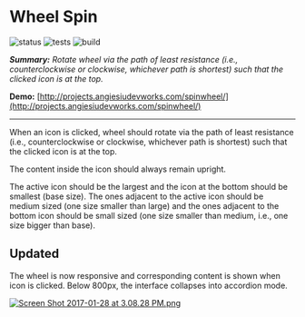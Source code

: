 # Wheel Spin # 
![status](https://img.shields.io/badge/status-COMPLETE-brightgreen.svg)
![tests](https://img.shields.io/badge/tests-PASSED-brightgreen.svg)
![build](https://img.shields.io/badge/build-PASSING-brightgreen.svg)

***Summary:*** *Rotate wheel via the path of least resistance (i.e., counterclockwise or clockwise, whichever path is shortest) such that the clicked icon is at the top.*

**Demo:** [http://projects.angiesiudevworks.com/spinwheel/](http://projects.angiesiudevworks.com/spinwheel/)

************************************************************

When an icon is clicked, wheel should rotate via the path of least resistance (i.e., counterclockwise or clockwise, whichever path is shortest) such that the clicked icon is at the top.

The content inside the icon should always remain upright.

The active icon should be the largest and the icon at the bottom should be smallest (base size). The ones adjacent to the active icon should be medium sized (one size smaller than large) and the ones adjacent to the bottom icon should be small sized (one size smaller than medium, i.e., one size bigger than base).

## Updated ##

The wheel is now responsive and corresponding content is shown when icon is clicked. Below 800px, the interface collapses into accordion mode.

[![Screen Shot 2017-01-28 at 3.08.28 PM.png](https://bytebucket.org/siuangie91/spinwheel/raw/c65aee7e4ce376a7f22a0bbf331c79ba0d4772d1/screenshot.png?token=4ce1be5407eb16b609721d11d16c9061e728b720)](http://projects.angiesiudevworks.com/spinwheel/)
